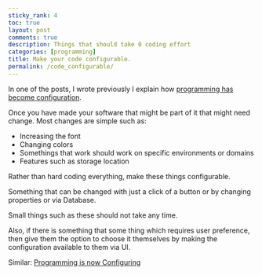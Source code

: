 ```yaml
---
sticky_rank: 4
toc: true
layout: post
comments: true
description: Things that should take 0 coding effort
categories: [programming]
title: Make your code configurable.
permalink: /code_configurable/
---
```


In one of the posts, I wrote previously I explain how [programming has become configuration](/config/).

Once you have made your software that might be part of it that might need change. Most changes are simple such as:
- Increasing the font
- Changing colors
- Somethings that work should work on specific environments or domains
- Features such as storage location

Rather than hard coding everything, make these things configurable.

Something that can be changed with just a click of a button or by changing properties or via Database.

Small things such as these should not take any time.

Also, if there is something that some thing which requires user preference, then give them the option to choose it themselves by making the configuration available to them via UI.

Similar: [Programming is now Configuring](/config/)